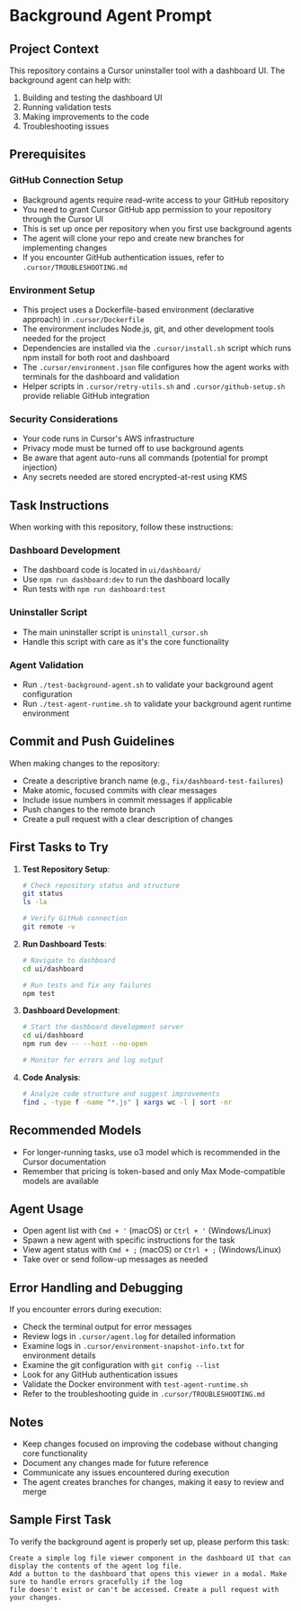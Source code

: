 # Background Agent Prompt

## Project Context
This repository contains a Cursor uninstaller tool with a dashboard UI. The background agent can help with:

1. Building and testing the dashboard UI
2. Running validation tests
3. Making improvements to the code
4. Troubleshooting issues

## Prerequisites

### GitHub Connection Setup
- Background agents require read-write access to your GitHub repository
- You need to grant Cursor GitHub app permission to your repository through the Cursor UI
- This is set up once per repository when you first use background agents
- The agent will clone your repo and create new branches for implementing changes
- If you encounter GitHub authentication issues, refer to `.cursor/TROUBLESHOOTING.md`

### Environment Setup
- This project uses a Dockerfile-based environment (declarative approach) in `.cursor/Dockerfile`
- The environment includes Node.js, git, and other development tools needed for the project
- Dependencies are installed via the `.cursor/install.sh` script which runs npm install for both root and dashboard
- The `.cursor/environment.json` file configures how the agent works with terminals for the dashboard and validation
- Helper scripts in `.cursor/retry-utils.sh` and `.cursor/github-setup.sh` provide reliable GitHub integration

### Security Considerations
- Your code runs in Cursor's AWS infrastructure
- Privacy mode must be turned off to use background agents
- Be aware that agent auto-runs all commands (potential for prompt injection)
- Any secrets needed are stored encrypted-at-rest using KMS

## Task Instructions
When working with this repository, follow these instructions:

### Dashboard Development
- The dashboard code is located in `ui/dashboard/`
- Use `npm run dashboard:dev` to run the dashboard locally
- Run tests with `npm run dashboard:test`

### Uninstaller Script
- The main uninstaller script is `uninstall_cursor.sh`
- Handle this script with care as it's the core functionality

### Agent Validation
- Run `./test-background-agent.sh` to validate your background agent configuration
- Run `./test-agent-runtime.sh` to validate your background agent runtime environment

## Commit and Push Guidelines
When making changes to the repository:
- Create a descriptive branch name (e.g., `fix/dashboard-test-failures`)
- Make atomic, focused commits with clear messages
- Include issue numbers in commit messages if applicable
- Push changes to the remote branch
- Create a pull request with a clear description of changes

## First Tasks to Try
1. **Test Repository Setup**:
   ```bash
   # Check repository status and structure
   git status
   ls -la
   
   # Verify GitHub connection
   git remote -v
   ```

2. **Run Dashboard Tests**:
   ```bash
   # Navigate to dashboard
   cd ui/dashboard
   
   # Run tests and fix any failures
   npm test
   ```

3. **Dashboard Development**:
   ```bash
   # Start the dashboard development server
   cd ui/dashboard
   npm run dev -- --host --no-open
   
   # Monitor for errors and log output
   ```

4. **Code Analysis**:
   ```bash
   # Analyze code structure and suggest improvements
   find . -type f -name "*.js" | xargs wc -l | sort -nr
   ```

## Recommended Models
- For longer-running tasks, use o3 model which is recommended in the Cursor documentation
- Remember that pricing is token-based and only Max Mode-compatible models are available

## Agent Usage
- Open agent list with `Cmd + '` (macOS) or `Ctrl + '` (Windows/Linux)
- Spawn a new agent with specific instructions for the task
- View agent status with `Cmd + ;` (macOS) or `Ctrl + ;` (Windows/Linux)
- Take over or send follow-up messages as needed

## Error Handling and Debugging
If you encounter errors during execution:
- Check the terminal output for error messages
- Review logs in `.cursor/agent.log` for detailed information
- Examine logs in `.cursor/environment-snapshot-info.txt` for environment details
- Examine the git configuration with `git config --list`
- Look for any GitHub authentication issues
- Validate the Docker environment with `test-agent-runtime.sh`
- Refer to the troubleshooting guide in `.cursor/TROUBLESHOOTING.md`

## Notes
- Keep changes focused on improving the codebase without changing core functionality
- Document any changes made for future reference
- Communicate any issues encountered during execution
- The agent creates branches for changes, making it easy to review and merge 

## Sample First Task
To verify the background agent is properly set up, please perform this task:

```
Create a simple log file viewer component in the dashboard UI that can display the contents of the agent log file. 
Add a button to the dashboard that opens this viewer in a modal. Make sure to handle errors gracefully if the log 
file doesn't exist or can't be accessed. Create a pull request with your changes.
``` 